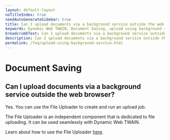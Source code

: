 ```yaml
---
layout: default-layout
noTitleIndex: true
needAutoGenerateSidebar: true
title: Can I upload documents via a background service outside the web browser?
keywords: Dynamic Web TWAIN, Document Saving, upload using background service
breadcrumbText: Can I upload documents via a background service outside the web browser?
description: Can I upload documents via a background service outside the web browser?
permalink: /faq/upload-using-background-service.html
---
```


# Document Saving

## Can I upload documents via a background service outside the web browser?

Yes. You can use the File Uploader to create and run an upload job.

The File Uploader is an independent component that is dedicated to file uploading. It can be used seamlessly with Dynamic Web TWAIN.

Learn about how to use the File Uploader [here]({{site.general-usage}}image-export/server-upload.html#fileuploader).
